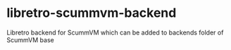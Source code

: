 # libretro-scummvm-backend
Libretro backend for ScummVM which can be added to backends folder of ScummVM base
